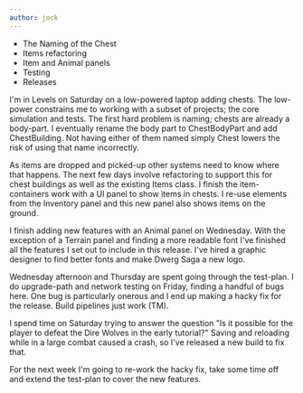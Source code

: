 ```yaml
---
author: jock
---
```

* The Naming of the Chest
* Items refactoring
* Item and Animal panels
* Testing
* Releases

I'm in Levels on Saturday on a low-powered laptop adding chests. The low-power constrains me to working with a subset of projects; the core simulation and tests. The first hard problem is naming; chests are already a body-part. I eventually rename the body part to ChestBodyPart and add ChestBuilding. Not having either of them named simply Chest lowers the risk of using that name incorrectly.

As items are dropped and picked-up other systems need to know where that happens. The next few days involve refactoring to support this for chest buildings as well as the existing Items class. I finish the item-containers work with a UI panel to show items in chests. I re-use elements from the Inventory panel and this new panel also shows items on the ground.

I finish adding new features with an Animal panel on Wednesday. With the exception of a Terrain panel and finding a more readable font I've finished all the features I set out to include in this release. I've hired a graphic designer to find better fonts and make Dwerg Saga a new logo.

Wednesday afternoon and Thursday are spent going through the test-plan. I do upgrade-path and network testing on Friday, finding a handful of bugs here. One bug is particularly onerous and I end up making a hacky fix for the release. Build pipelines just work (TM).

I spend time on Saturday trying to answer the question "Is it possible for the player to defeat the Dire Wolves in the early tutorial?" Saving and reloading while in a large combat caused a crash, so I've released a new build to fix that.

For the next week I'm going to re-work the hacky fix, take some time off and extend the test-plan to cover the new features.
